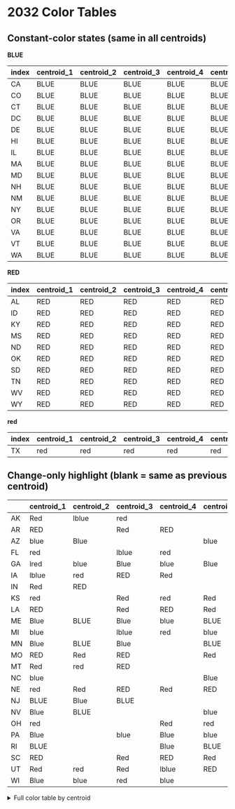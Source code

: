 # 2032 Color Tables

## Constant-color states (same in all centroids)

**BLUE**

| index   | centroid_1   | centroid_2   | centroid_3   | centroid_4   | centroid_5   | __color__   |
|:--------|:-------------|:-------------|:-------------|:-------------|:-------------|:------------|
| CA      | BLUE         | BLUE         | BLUE         | BLUE         | BLUE         | BLUE        |
| CO      | BLUE         | BLUE         | BLUE         | BLUE         | BLUE         | BLUE        |
| CT      | BLUE         | BLUE         | BLUE         | BLUE         | BLUE         | BLUE        |
| DC      | BLUE         | BLUE         | BLUE         | BLUE         | BLUE         | BLUE        |
| DE      | BLUE         | BLUE         | BLUE         | BLUE         | BLUE         | BLUE        |
| HI      | BLUE         | BLUE         | BLUE         | BLUE         | BLUE         | BLUE        |
| IL      | BLUE         | BLUE         | BLUE         | BLUE         | BLUE         | BLUE        |
| MA      | BLUE         | BLUE         | BLUE         | BLUE         | BLUE         | BLUE        |
| MD      | BLUE         | BLUE         | BLUE         | BLUE         | BLUE         | BLUE        |
| NH      | BLUE         | BLUE         | BLUE         | BLUE         | BLUE         | BLUE        |
| NM      | BLUE         | BLUE         | BLUE         | BLUE         | BLUE         | BLUE        |
| NY      | BLUE         | BLUE         | BLUE         | BLUE         | BLUE         | BLUE        |
| OR      | BLUE         | BLUE         | BLUE         | BLUE         | BLUE         | BLUE        |
| VA      | BLUE         | BLUE         | BLUE         | BLUE         | BLUE         | BLUE        |
| VT      | BLUE         | BLUE         | BLUE         | BLUE         | BLUE         | BLUE        |
| WA      | BLUE         | BLUE         | BLUE         | BLUE         | BLUE         | BLUE        |

**RED**

| index   | centroid_1   | centroid_2   | centroid_3   | centroid_4   | centroid_5   | __color__   |
|:--------|:-------------|:-------------|:-------------|:-------------|:-------------|:------------|
| AL      | RED          | RED          | RED          | RED          | RED          | RED         |
| ID      | RED          | RED          | RED          | RED          | RED          | RED         |
| KY      | RED          | RED          | RED          | RED          | RED          | RED         |
| MS      | RED          | RED          | RED          | RED          | RED          | RED         |
| ND      | RED          | RED          | RED          | RED          | RED          | RED         |
| OK      | RED          | RED          | RED          | RED          | RED          | RED         |
| SD      | RED          | RED          | RED          | RED          | RED          | RED         |
| TN      | RED          | RED          | RED          | RED          | RED          | RED         |
| WV      | RED          | RED          | RED          | RED          | RED          | RED         |
| WY      | RED          | RED          | RED          | RED          | RED          | RED         |

**red**

| index   | centroid_1   | centroid_2   | centroid_3   | centroid_4   | centroid_5   | __color__   |
|:--------|:-------------|:-------------|:-------------|:-------------|:-------------|:------------|
| TX      | red          | red          | red          | red          | red          | red         |

## Change-only highlight (blank = same as previous centroid)

|    | centroid_1   | centroid_2   | centroid_3   | centroid_4   | centroid_5   |
|:---|:-------------|:-------------|:-------------|:-------------|:-------------|
| AK | Red          | lblue        | red          |              |              |
| AR | RED          |              | Red          | RED          |              |
| AZ | blue         | Blue         |              |              | blue         |
| FL | red          |              | lblue        | red          |              |
| GA | lred         | blue         | Blue         | blue         | Blue         |
| IA | lblue        | red          | RED          | Red          |              |
| IN | Red          | RED          |              |              |              |
| KS | red          |              | Red          | red          | Red          |
| LA | RED          |              | Red          | RED          | Red          |
| ME | Blue         | BLUE         | Blue         | blue         | BLUE         |
| MI | blue         |              | lblue        | red          | blue         |
| MN | Blue         | BLUE         | Blue         |              | BLUE         |
| MO | RED          | Red          | RED          |              | Red          |
| MT | Red          | red          | RED          |              |              |
| NC | blue         |              |              |              | Blue         |
| NE | red          | Red          | RED          | Red          | RED          |
| NJ | BLUE         | Blue         | BLUE         |              |              |
| NV | Blue         | BLUE         |              |              | blue         |
| OH | red          |              |              | Red          | red          |
| PA | Blue         |              | blue         | Blue         | blue         |
| RI | BLUE         |              |              | Blue         | BLUE         |
| SC | RED          |              | Red          | RED          | Red          |
| UT | Red          | red          | Red          | lblue        | RED          |
| WI | Blue         | blue         | red          | blue         |              |

<details><summary>Full color table by centroid</summary>


|    | centroid_1   | centroid_2   | centroid_3   | centroid_4   | centroid_5   |
|:---|:-------------|:-------------|:-------------|:-------------|:-------------|
| AK | Red          | lblue        | red          | red          | red          |
| AL | RED          | RED          | RED          | RED          | RED          |
| AR | RED          | RED          | Red          | RED          | RED          |
| AZ | blue         | Blue         | Blue         | Blue         | blue         |
| CA | BLUE         | BLUE         | BLUE         | BLUE         | BLUE         |
| CO | BLUE         | BLUE         | BLUE         | BLUE         | BLUE         |
| CT | BLUE         | BLUE         | BLUE         | BLUE         | BLUE         |
| DC | BLUE         | BLUE         | BLUE         | BLUE         | BLUE         |
| DE | BLUE         | BLUE         | BLUE         | BLUE         | BLUE         |
| FL | red          | red          | lblue        | red          | red          |
| GA | lred         | blue         | Blue         | blue         | Blue         |
| HI | BLUE         | BLUE         | BLUE         | BLUE         | BLUE         |
| IA | lblue        | red          | RED          | Red          | Red          |
| ID | RED          | RED          | RED          | RED          | RED          |
| IL | BLUE         | BLUE         | BLUE         | BLUE         | BLUE         |
| IN | Red          | RED          | RED          | RED          | RED          |
| KS | red          | red          | Red          | red          | Red          |
| KY | RED          | RED          | RED          | RED          | RED          |
| LA | RED          | RED          | Red          | RED          | Red          |
| MA | BLUE         | BLUE         | BLUE         | BLUE         | BLUE         |
| MD | BLUE         | BLUE         | BLUE         | BLUE         | BLUE         |
| ME | Blue         | BLUE         | Blue         | blue         | BLUE         |
| MI | blue         | blue         | lblue        | red          | blue         |
| MN | Blue         | BLUE         | Blue         | Blue         | BLUE         |
| MO | RED          | Red          | RED          | RED          | Red          |
| MS | RED          | RED          | RED          | RED          | RED          |
| MT | Red          | red          | RED          | RED          | RED          |
| NC | blue         | blue         | blue         | blue         | Blue         |
| ND | RED          | RED          | RED          | RED          | RED          |
| NE | red          | Red          | RED          | Red          | RED          |
| NH | BLUE         | BLUE         | BLUE         | BLUE         | BLUE         |
| NJ | BLUE         | Blue         | BLUE         | BLUE         | BLUE         |
| NM | BLUE         | BLUE         | BLUE         | BLUE         | BLUE         |
| NV | Blue         | BLUE         | BLUE         | BLUE         | blue         |
| NY | BLUE         | BLUE         | BLUE         | BLUE         | BLUE         |
| OH | red          | red          | red          | Red          | red          |
| OK | RED          | RED          | RED          | RED          | RED          |
| OR | BLUE         | BLUE         | BLUE         | BLUE         | BLUE         |
| PA | Blue         | Blue         | blue         | Blue         | blue         |
| RI | BLUE         | BLUE         | BLUE         | Blue         | BLUE         |
| SC | RED          | RED          | Red          | RED          | Red          |
| SD | RED          | RED          | RED          | RED          | RED          |
| TN | RED          | RED          | RED          | RED          | RED          |
| TX | red          | red          | red          | red          | red          |
| UT | Red          | red          | Red          | lblue        | RED          |
| VA | BLUE         | BLUE         | BLUE         | BLUE         | BLUE         |
| VT | BLUE         | BLUE         | BLUE         | BLUE         | BLUE         |
| WA | BLUE         | BLUE         | BLUE         | BLUE         | BLUE         |
| WI | Blue         | blue         | red          | blue         | blue         |
| WV | RED          | RED          | RED          | RED          | RED          |
| WY | RED          | RED          | RED          | RED          | RED          |

</details>
